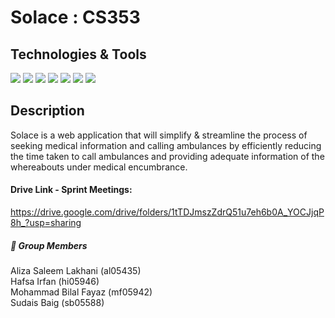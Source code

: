 
# Solace : CS353

## Technologies & Tools
![](https://img.shields.io/badge/Editor-VisualStudio-informational?style=flat&logo=intellij-idea&logoColor=white&color=9f94d1)
![](https://img.shields.io/badge/Framework-.NET-informational?style=flat&logo=C++&logoColor=white&color=9f94d1)
![](https://img.shields.io/badge/Code-JavaScript-informational?style=flat&logo=javascript&logoColor=white&color=9f94d1)
![](https://img.shields.io/badge/Code-Html-informational?style=flat&logo=HTML&logoColor=white&color=9f94d1)
![](https://img.shields.io/badge/Code-CSS-informational?style=flat&logo=CSS&logoColor=white&color=9f94d1)
![](https://img.shields.io/badge/Code-SQL-informational?style=flat&logo=C++&logoColor=white&color=9f94d1)
![](https://img.shields.io/badge/Software-Jira-informational?style=flat&logo=C++&logoColor=white&color=9f94d1)


##  Description

 Solace is a web application that will simplify & streamline the process of seeking medical information and calling ambulances by efficiently reducing the time taken to call ambulances and providing adequate information of the whereabouts under medical encumbrance. 

####  Drive Link - Sprint Meetings:
https://drive.google.com/drive/folders/1tTDJmszZdrQ51u7eh6b0A_YOCJjqP8h_?usp=sharing

##### &#128101; Group Members
Aliza Saleem Lakhani (al05435) <br>
Hafsa Irfan (hi05946)     <br>
Mohammad Bilal Fayaz (mf05942)  <br>
Sudais Baig (sb05588)           <br>




 <!-- <details>
  <summary>Homeworks</summary>
   
</details> -->
